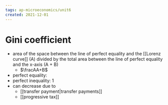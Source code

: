 ```yaml
---
tags: ap-microeconomics/unit6 
created: 2021-12-01
---
```


# Gini coefficient

- area of the space between the line of perfect equality and the [[Lorenz curve]] (A) divided by the total area between the line of perfect equality and the x-axis (A + B)
	- $\fracAA+B$
- perfect equality: 
- perfect inequality: 1
- can decrease due to
	- [[transfer payment|transfer payments]]
	- [[progressive tax]] 
